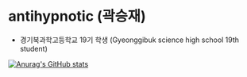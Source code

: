 # antihypnotic (곽승재)

* 경기북과학고등학교 19기 학생 (Gyeonggibuk science high school 19th student)

[![Anurag's GitHub stats](https://github-readme-stats.vercel.app/api?username=antihypnotic&show_icons=true&theme=dark)](https://github.com/anuraghazra/github-readme-stats)

<!---
antihypnotic/antihypnotic is a ✨ special ✨ repository because its `README.md` (this file) appears on your GitHub profile.
You can click the Preview link to take a look at your changes.
--->
